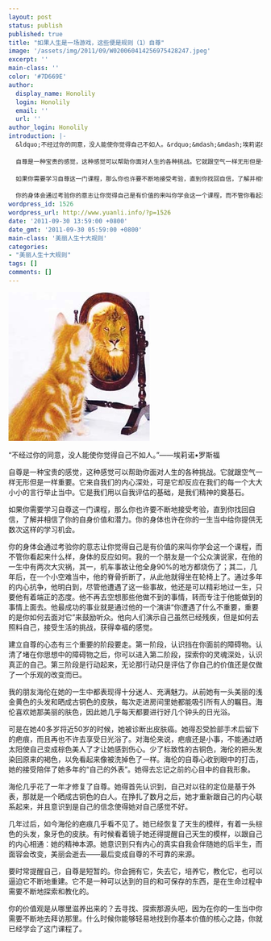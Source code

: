 ```yaml
---
layout: post
status: publish
published: true
title: "如果人生是一场游戏，这些便是规则（1）自尊"
image: '/assets/img/2011/09/W020060414256975428247.jpeg'
excerpt: ''
main-class: ''
color: '#7D669E'
author:
  display_name: Honolily
  login: Honolily
  email: ''
  url: ''
author_login: Honolily
introduction: |-
  &ldquo;不经过你的同意，没人能使你觉得自己不如人。&rdquo;&mdash;&mdash;埃莉诺&bull;罗斯福

  自尊是一种宝贵的感觉，这种感觉可以帮助你面对人生的各种挑战。它就跟空气一样无形但是一样重要。它来自我们的内心深处，可是它却反应在我们的每一个大大小小的言行举止当中。它是我们用以自我评估的基础，是我们精神的奠基石。

  如果你需要学习自尊这一门课程，那么你也许要不断地接受考验，直到你找回自信，了解并相信了你的自身价值和潜力。你的身体也许在你的一生当中给你提供无数次这样的学习机会。

  你的身体会通过考验你的意志让你觉得自己是有价值的来叫你学会这一个课程，而不管你看起来什么样，身体的反应如何。我的一个朋友是一个公众演说家，在他的一生中有两次大灾祸，其一，机车事故让他全身90%的地方都烧伤了；其二，几年后，在一个小空难当中，他的脊骨折断了，从此他就得坐在轮椅上了。通过多年的内心抗争，他明白到，尽管他遭遇了这一些事故，他还是可以精彩地过一生，只要他有着端正的态度。他不再去空想那些他做不到的事情，转而专注于他能做到的事情上面去。他最成功的事业就是通过他的一个演讲&ldquo;你遭遇了什么不重要，重要的是你如何去面对它&rdquo;来鼓励听众。他向人们演示自己虽然已经残疾，但是如何去照料自己，接受生活的挑战，获得幸福的感觉。
wordpress_id: 1526
wordpress_url: http://www.yuanli.info/?p=1526
date: '2011-09-30 13:59:00 +0800'
date_gmt: '2011-09-30 05:59:00 +0800'
main-class: '美丽人生十大规则'
categories:
- "美丽人生十大规则"
tags: []
comments: []
---
```

![yuanli info image](/assets/img/2011/09/W020060414256975428247.jpeg)

&ldquo;不经过你的同意，没人能使你觉得自己不如人。&rdquo;&mdash;&mdash;埃莉诺&bull;罗斯福

自尊是一种宝贵的感觉，这种感觉可以帮助你面对人生的各种挑战。它就跟空气一样无形但是一样重要。它来自我们的内心深处，可是它却反应在我们的每一个大大小小的言行举止当中。它是我们用以自我评估的基础，是我们精神的奠基石。

如果你需要学习自尊这一门课程，那么你也许要不断地接受考验，直到你找回自信，了解并相信了你的自身价值和潜力。你的身体也许在你的一生当中给你提供无数次这样的学习机会。

你的身体会通过考验你的意志让你觉得自己是有价值的来叫你学会这一个课程，而不管你看起来什么样，身体的反应如何。我的一个朋友是一个公众演说家，在他的一生中有两次大灾祸，其一，机车事故让他全身90%的地方都烧伤了；其二，几年后，在一个小空难当中，他的脊骨折断了，从此他就得坐在轮椅上了。通过多年的内心抗争，他明白到，尽管他遭遇了这一些事故，他还是可以精彩地过一生，只要他有着端正的态度。他不再去空想那些他做不到的事情，转而专注于他能做到的事情上面去。他最成功的事业就是通过他的一个演讲&ldquo;你遭遇了什么不重要，重要的是你如何去面对它&rdquo;来鼓励听众。他向人们演示自己虽然已经残疾，但是如何去照料自己，接受生活的挑战，获得幸福的感觉。

建立自尊的心态有三个重要的阶段要走。第一阶段，认识挡在你面前的障碍物。认清了堵在你思想中的障碍物之后，你可以进入第二阶段，探索你的灵魂深处，认识真正的自己。第三阶段是行动起来，无论那行动只是评估了你自己的价值还是仅做了一个乐观的改变而已。

我的朋友海伦在她的一生中都表现得十分迷人、充满魅力。从前她有一头美丽的浅金黄色的头发和晒成古铜色的皮肤，每次走进房间里她都能吸引所有人的瞩目。海伦喜欢她那美丽的肤色，因此她几乎每天都要进行好几个钟头的日光浴。

可是在她40多岁将近50岁的时候，她被诊断出皮肤癌。她得忍受脸部手术后留下的疤痕，而且再也不许去享受日光浴了。对海伦来说，疤痕还是小事，不能通过晒太阳使自己变成棕色美人了才让她感到伤心。少了标致性的古铜色，海伦的把头发染回原来的褐色，以免看起来像被洗掉色了一样。海伦的自尊心收到眼中的打击，她的接受陪伴了她多年的&ldquo;自己的外表&rdquo;。她得去忘记之前的心目中的自我形象。

海伦几乎花了一年才修复了自尊。她得首先认识到，自己对以往的定位是基于外表，那就是一个晒成古铜色的白人。在挣扎了数月之后，她才重新跟自己的内心联系起来，并且意识到是自己的信念使得她对自己感觉不好。

几年过后，如今海伦的疤痕几乎看不见了。她已经恢复了天生的模样，有着一头棕色的头发，象牙色的皮肤。有时候看着镜子她还得提醒自己天生的模样，以跟自己的内心相通：她的精神本源。她意识到只有内心的真实自我会伴随她的后半生，而面容会改变，美丽会逝去&mdash;&mdash;最后变成自尊的不可靠的来源。

要时常提醒自己，自尊是短暂的。你会拥有它，失去它，培养它，教化它，也可以逼迫它不断地重建。它不是一种可以达到的目的和可保存的东西，是在生命过程中需要不断地探索和教化的。

你的价值观是从哪里滋养出来的？去寻找、探索那源头吧，因为在你的一生当中你需要不断地去拜访那里。什么时候你能够轻易地找到你基本价值的核心之路，你就已经学会了这门课程了。

